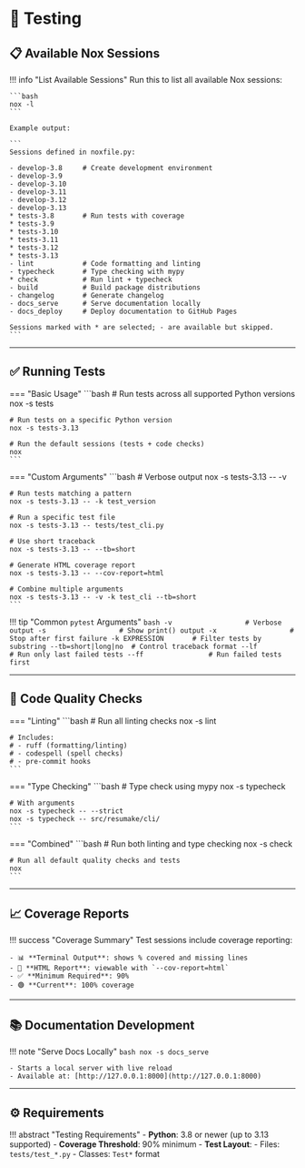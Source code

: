 # 🧪 Testing

## 📋 Available Nox Sessions

!!! info "List Available Sessions"
    Run this to list all available Nox sessions:

    ```bash
    nox -l
    ```

    Example output:

    ```
    Sessions defined in noxfile.py:

    - develop-3.8     # Create development environment
    - develop-3.9
    - develop-3.10
    - develop-3.11
    - develop-3.12
    - develop-3.13
    * tests-3.8       # Run tests with coverage
    * tests-3.9
    * tests-3.10
    * tests-3.11
    * tests-3.12
    * tests-3.13
    - lint            # Code formatting and linting
    - typecheck       # Type checking with mypy
    * check           # Run lint + typecheck
    - build           # Build package distributions
    - changelog       # Generate changelog
    - docs_serve      # Serve documentation locally
    - docs_deploy     # Deploy documentation to GitHub Pages

    Sessions marked with * are selected; - are available but skipped.
    ```

---

## ✅ Running Tests

=== "Basic Usage"
    ```bash
    # Run tests across all supported Python versions
    nox -s tests

    # Run tests on a specific Python version
    nox -s tests-3.13

    # Run the default sessions (tests + code checks)
    nox
    ```

=== "Custom Arguments"
    ```bash
    # Verbose output
    nox -s tests-3.13 -- -v

    # Run tests matching a pattern
    nox -s tests-3.13 -- -k test_version

    # Run a specific test file
    nox -s tests-3.13 -- tests/test_cli.py

    # Use short traceback
    nox -s tests-3.13 -- --tb=short

    # Generate HTML coverage report
    nox -s tests-3.13 -- --cov-report=html

    # Combine multiple arguments
    nox -s tests-3.13 -- -v -k test_cli --tb=short
    ```

!!! tip "Common `pytest` Arguments"
    ```bash
    -v                  # Verbose output
    -s                  # Show print() output
    -x                  # Stop after first failure
    -k EXPRESSION       # Filter tests by substring
    --tb=short|long|no  # Control traceback format
    --lf                # Run only last failed tests
    --ff                # Run failed tests first
    ```

---

## 🧹 Code Quality Checks

=== "Linting"
    ```bash
    # Run all linting checks
    nox -s lint

    # Includes:
    # - ruff (formatting/linting)
    # - codespell (spell checks)
    # - pre-commit hooks
    ```

=== "Type Checking"
    ```bash
    # Type check using mypy
    nox -s typecheck

    # With arguments
    nox -s typecheck -- --strict
    nox -s typecheck -- src/resumake/cli/
    ```

=== "Combined"
    ```bash
    # Run both linting and type checking
    nox -s check

    # Run all default quality checks and tests
    nox
    ```

---

## 📈 Coverage Reports

!!! success "Coverage Summary"
    Test sessions include coverage reporting:

    - 📊 **Terminal Output**: shows % covered and missing lines
    - 📁 **HTML Report**: viewable with `--cov-report=html`
    - ✅ **Minimum Required**: 90%
    - 🟢 **Current**: 100% coverage

---

## 📚 Documentation Development

!!! note "Serve Docs Locally"
    ```bash
    nox -s docs_serve
    ```

    - Starts a local server with live reload
    - Available at: [http://127.0.0.1:8000](http://127.0.0.1:8000)

---

## ⚙️ Requirements

!!! abstract "Testing Requirements"
    - **Python**: 3.8 or newer (up to 3.13 supported)
    - **Coverage Threshold**: 90% minimum
    - **Test Layout**:
        - Files: `tests/test_*.py`
        - Classes: `Test*` format

